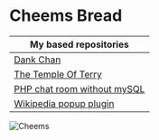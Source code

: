 # Cheems Bread
 
|  My based repositories |
|--|
|[Dank Chan](https://github.com/CheemsBread505/Dank-Chan)  |
|[The Temple Of Terry](https://github.com/CheemsBread505/The-Temple-Of-Terry)  |
|[PHP chat room without mySQL](https://github.com/CheemsBread505/PHP-chat-room-without-mySQL) |
|[Wikipedia popup plugin](https://github.com/CheemsBread505/wikipedia-popup-plugin)  |

 ![Cheems](https://i.imgur.com/n7ezdTF.png)


